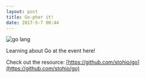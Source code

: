 ```yaml
---
layout: post
title: Go-pher it!
date: 2017-5-7 00:44
---
```


![go lang](http://marcio.io/img/gopher.png)

Learning about Go at the event here!

Check out the resource: [https://github.com/stohio/go](https://github.com/stohio/go)
